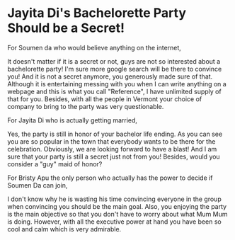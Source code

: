 # Jayita Di's Bachelorette Party Should be a Secret!

For Soumen da who would believe anything on the internet,

It doesn't matter if it is a secret or not, guys are not so interested about a bachelorette party! I'm sure more google search will be there to convince you! And it is not a secret anymore, you generously made sure of that. Although it is entertaining messing with you when I can write anything on a webpage and this is what you call "Reference", I have unlimited supply of that for you. Besides, with all the people in Vermont your choice of company to bring to the party was very questionable.


For Jayita Di who is actually getting married,

Yes, the party is still in honor of your bachelor life ending. As you can see you are so popular in the town that everybody wants to be there for the celebration. Obviously, we are looking forward to have a blast! And I am sure that your party is still a secret just not from you! Besides, would you consider a "guy" maid of honor?


For Bristy Apu the only person who actually has the power to decide if Soumen Da can join,

I don't know why he is wasting his time convincing everyone in the group when convincing you should be the main goal. Also, you enjoying the party is the main objective so that you don't have to worry about what Mum Mum is doing. However, with all the executive power at hand you have been so cool and calm which is very admirable.
